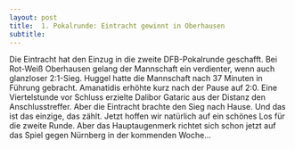 ```yaml
---
layout: post
title:  1. Pokalrunde: Eintracht gewinnt in Oberhausen
subtitle:  
---
```


Die Eintracht hat den Einzug in die zweite DFB-Pokalrunde geschafft. Bei Rot-Weiß Oberhausen gelang der Mannschaft ein verdienter, wenn auch glanzloser 2:1-Sieg. Huggel hatte die Mannschaft nach 37 Minuten in Führung gebracht. Amanatidis erhöhte kurz nach der Pause auf 2:0. Eine Viertelstunde vor Schluss erzielte Dalibor Gataric aus der Distanz den Anschlusstreffer. Aber die Eintracht brachte den Sieg nach Hause. Und das ist das einzige, das zählt. Jetzt hoffen wir natürlich auf ein schönes Los für die zweite Runde. Aber das Hauptaugenmerk richtet sich schon jetzt auf das Spiel gegen Nürnberg in der kommenden Woche...


